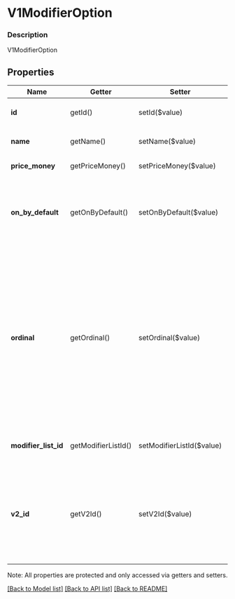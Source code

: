 # V1ModifierOption

### Description

V1ModifierOption

## Properties
Name | Getter | Setter | Type | Description | Notes
------------ | ------------- | ------------- | ------------- | ------------- | -------------
**id** | getId() | setId($value) | **string** | The modifier option&#39;s unique ID. | [optional] 
**name** | getName() | setName($value) | **string** | The modifier option&#39;s name. | [optional] 
**price_money** | getPriceMoney() | setPriceMoney($value) | [**\SquareConnect\Model\V1Money**](V1Money.md) | The modifier option&#39;s price. | [optional] 
**on_by_default** | getOnByDefault() | setOnByDefault($value) | **bool** | If true, the modifier option is the default option in a modifier list for which selection_type is SINGLE. | [optional] 
**ordinal** | getOrdinal() | setOrdinal($value) | **int** | Indicates the modifier option&#39;s list position when displayed in Square Register and the merchant dashboard. If more than one modifier option in the same modifier list has the same ordinal value, those options are displayed in alphabetical order. | [optional] 
**modifier_list_id** | getModifierListId() | setModifierListId($value) | **string** | The ID of the modifier list the option belongs to. | [optional] 
**v2_id** | getV2Id() | setV2Id($value) | **string** | The ID of the CatalogObject in the Connect v2 API. Objects that are shared across multiple locations share the same v2 ID. | [optional] 

Note: All properties are protected and only accessed via getters and setters.

[[Back to Model list]](../../README.md#documentation-for-models) [[Back to API list]](../../README.md#documentation-for-api-endpoints) [[Back to README]](../../README.md)

